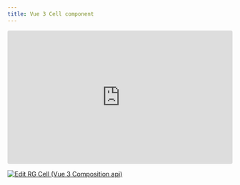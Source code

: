 ```yaml
---
title: Vue 3 Cell component
---
```


<ClientOnly>
  <div class="tile">
    <iframe src="https://codesandbox.io/embed/cvv97n?view=preview&module=%2Fsrc%2Fcomponents%2FCell.vue&hidenavigation=1"
     style="width:100%; height: 300px; border:0; border-radius: 4px; overflow:hidden;"
     title="RG Cell (Vue 3 Composition api)"
     allow="accelerometer; ambient-light-sensor; camera; encrypted-media; geolocation; gyroscope; hid; microphone; midi; payment; usb; vr; xr-spatial-tracking"
     sandbox="allow-forms allow-modals allow-popups allow-presentation allow-same-origin allow-scripts"
   ></iframe>
  </div>
</ClientOnly>

[![Edit RG Cell (Vue 3 Composition api)](https://codesandbox.io/static/img/play-codesandbox.svg)](https://codesandbox.io/p/sandbox/rg-cell-vue-3-composition-api-cvv97n)
